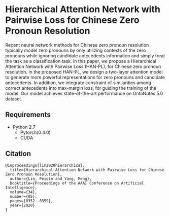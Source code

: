 # Hierarchical Attention Network with Pairwise Loss for Chinese Zero Pronoun Resolution
Recent neural network methods for Chinese zero pronoun resolution typically model zero pronouns by only utilizing contexts of the zero pronouns while ignoring candidate antecedents information and simply treat the task as a classification task. In this paper, we propose a Hierarchical Attention Network with Pairwise Loss (HAN-PL), for Chinese zero pronoun resolution. In the proposed HAN-PL, we design a two-layer attention model to generate more powerful representations for zero pronouns and candidate antecedents. In addition, we integrate constraint of similarities among correct antecedents into max-margin loss, for guiding the training of the model. Our model achieves state-of-the-art performance on OntoNotes 5.0 dataset.

## Requirements
* Python 2.7
   * Pytorch(0.4.0)
   * CUDA

## Citation

```
@inproceedings{lin2020hierarchical,
  title={Hierarchical Attention Network with Pairwise Loss for Chinese Zero Pronoun Resolution},
  author={Lin, Peiqin and Yang, Meng},
  booktitle={Proceedings of the AAAI Conference on Artificial Intelligence},
  volume={34},
  number={05},
  pages={8352--8359},
  year={2020}
}
```

